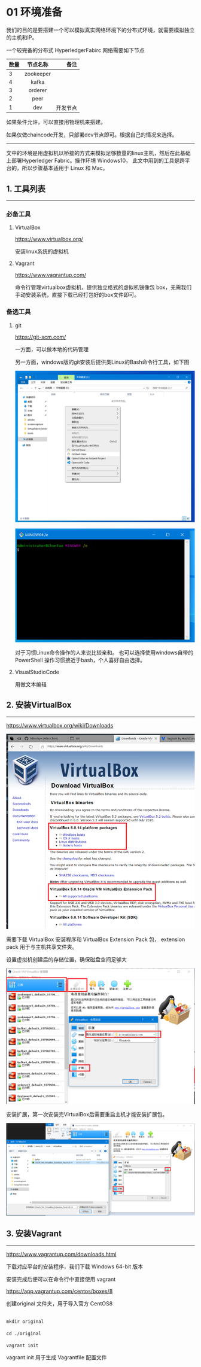 
# 01 环境准备


我们的目的是要搭建一个可以模拟真实网络环境下的分布式环境，就需要模拟独立的主机和IP。

一个较完备的分布式 HyperledgerFabirc 网络需要如下节点

数量|节点名称|备注
--|:--:|--:
3 |  zookeeper
4 | kafka
3 | orderer
2 | peer
1 | dev | 开发节点

如果条件允许，可以直接用物理机来搭建。

如果仅做chaincode开发，只部署dev节点即可。根据自己的情况来选择。

---

文中的环境是用虚拟机以桥接的方式来模拟足够数量的linux主机，然后在此基础上部署Hyperledger Fabric。操作环境 Windows10， 此文中用到的工具是跨平台的，所以步骤基本适用于 Linux 和 Mac。


## 1. 工具列表
---

### 必备工具

1. VirtualBox

    https://www.virtualbox.org/

    安装linux系统的虚拟机

2. Vagrant

    https://www.vagrantup.com/

    命令行管理virtualbox虚拟机，提供独立格式的虚拟机镜像包 box，无需我们手动安装系统，直接下载已经打包好的box文件即可。




### 备选工具

1. git

    https://git-scm.com/ 

    一方面，可以做本地的代码管理

    另一方面，windows版的git安装后提供类Linux的Bash命令行工具，如下图

    ![git bash](./images/01_gitbash.png)

    ![git bash cli](./images/01_gitbashcli.png)

    对于习惯Linux命令操作的人来说比较亲和。
    也可以选择使用windows自带的 PowerShell 操作习惯接近于bash，个人喜好自由选择。


2. VisualStudioCode

    用做文本编辑


## 2. 安装VirtualBox
---

https://www.virtualbox.org/wiki/Downloads

![vb download](./images/01_vbdownload.png)


需要下载 VirtualBox 安装程序和 VirtualBox Extension Pack 包， extension pack 用于与主机共享文件夹。

设置虚拟机创建后的存储位置，确保磁盘空间足够大

![vb store](./images/01_vbglobalset.png)


安装扩展，第一次安装完VirtualBox后需要重启主机才能安装扩展包。

![vb extension](./images/01_vbextset.png)



## 3. 安装Vagrant
---


https://www.vagrantup.com/downloads.html

下载对应平台的安装程序，我们下载 Windows 64-bit 版本

安装完成后便可以在命令行中直接使用  vagrant



https://app.vagrantup.com/centos/boxes/8


创建original 文件夹，用于导入官方 CentOS8

```

mkdir original

cd ./original

vagrant init

```

vagrant init 用于生成 Vagrantfile 配置文件